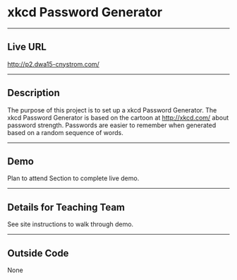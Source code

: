# xkcd Password Generator

----
## Live URL
<http://p2.dwa15-cnystrom.com/>

----
## Description
The purpose of this project is to set up a xkcd Password Generator. The xkcd Password
Generator is based on the cartoon at <http://xkcd.com/> about password strength. Passwords
are easier to remember when generated based on a random sequence of words.

----
## Demo

Plan to attend Section to complete live demo.

----
## Details for Teaching Team
See site instructions to walk through demo.

----
## Outside Code
None

